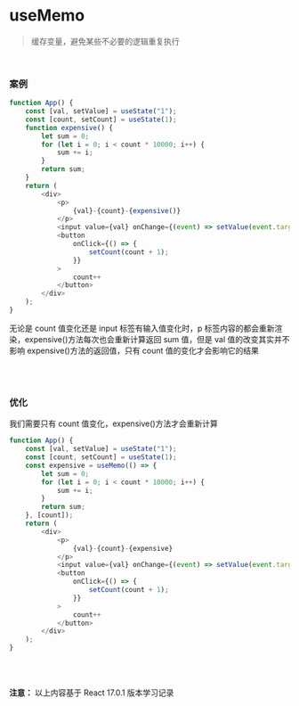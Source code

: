 # useMemo

> 缓存变量，避免某些不必要的逻辑重复执行

</br>

### 案例

```javascript
function App() {
    const [val, setValue] = useState("1");
    const [count, setCount] = useState(1);
    function expensive() {
        let sum = 0;
        for (let i = 0; i < count * 10000; i++) {
            sum += i;
        }
        return sum;
    }
    return (
        <div>
            <p>
                {val}-{count}-{expensive()}
            </p>
            <input value={val} onChange={(event) => setValue(event.target.value)} />
            <button
                onClick={() => {
                    setCount(count + 1);
                }}
            >
                count++
            </button>
        </div>
    );
}
```

无论是 count 值变化还是 input 标签有输入值变化时，p 标签内容的都会重新渲染，expensive()方法每次也会重新计算返回 sum 值，但是 val 值的改变其实并不影响 expensive()方法的返回值，只有 count 值的变化才会影响它的结果

</br>
</br>

### 优化

我们需要只有 count 值变化，expensive()方法才会重新计算

```javascript
function App() {
    const [val, setValue] = useState("1");
    const [count, setCount] = useState(1);
    const expensive = useMemo(() => {
        let sum = 0;
        for (let i = 0; i < count * 10000; i++) {
            sum += i;
        }
        return sum;
    }, [count]);
    return (
        <div>
            <p>
                {val}-{count}-{expensive}
            </p>
            <input value={val} onChange={(event) => setValue(event.target.value)} />
            <button
                onClick={() => {
                    setCount(count + 1);
                }}
            >
                count++
            </button>
        </div>
    );
}
```

</br>
</br>

**注意：** 以上内容基于 React 17.0.1 版本学习记录
